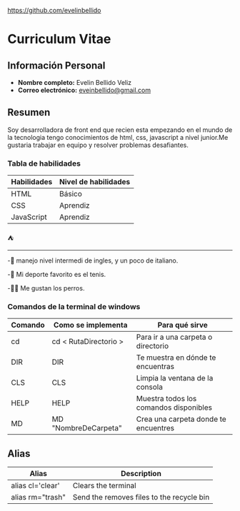 https://github.com/evelinbellido
# Curriculum Vitae

## Información Personal

- **Nombre completo:** Evelin Bellido Veliz
- **Correo electrónico:** eveinbellido@gmail.com

## Resumen


Soy desarrolladora de front end que recien esta empezando en el mundo de la tecnologia tengo conocimientos de html, css, javascript a nivel junior.Me gustaria trabajar en equipo y resolver problemas desafiantes.




### Tabla de habilidades

| Habilidades | Nivel de habilidades |
|-------------|----------------------|
| HTML        | Básico               |
| CSS         | Aprendiz             |
| JavaScript  | Aprendiz             |

:tent:

--------------------------------------------------------
-🐲 manejo nivel intermedi de ingles, y un poco de italiano.

-🤹 Mi deporte favorito es el tenis.

-🐕‍🦺 Me gustan los perros.

### Comandos de la terminal de windows

| Comando  | Como se implementa       | Para qué sirve                         |
|----------|--------------------------|----------------------------------------|
| cd       | cd < RutaDirectorio >    | Para ir a una carpeta o directorio     |
| DIR      | DIR                      | Te muestra en dónde te encuentras      |
| CLS      | CLS                      | Limpia la ventana de la consola        |
| HELP     | HELP                     | Muestra todos los comandos disponibles |
| MD       | MD "NombreDeCarpeta"     | Crea una carpeta donde te encuentres   |

## Alias

| Alias | Description |
|--|--|
| alias cl='clear'| Clears the terminal|
| alias rm="trash" | Send the removes files to the recycle bin |